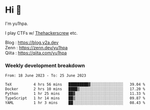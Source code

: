 # Hi 👋

I'm yu1hpa.

I play CTFs w/ [Thehackerscrew](https://www.thehackerscrew.team/) etc.

Blog : https://blog.y2a.dev  
Zenn : https://zenn.dev/yu1hpa  
Qiita : https://qiita.com/yu1hpa  

### Weekly development breakdown

<!--START_SECTION:waka-->

```txt
From: 18 June 2023 - To: 25 June 2023

TeX          4 hrs 56 mins   █████████▓░░░░░░░░░░░░░░░   39.04 %
Docker       2 hrs 10 mins   ████▒░░░░░░░░░░░░░░░░░░░░   17.20 %
Python       1 hr 25 mins    ██▓░░░░░░░░░░░░░░░░░░░░░░   11.33 %
TypeScript   1 hr 14 mins    ██▒░░░░░░░░░░░░░░░░░░░░░░   09.87 %
YAML         1 hr 3 mins     ██░░░░░░░░░░░░░░░░░░░░░░░   08.43 %
```

<!--END_SECTION:waka-->

